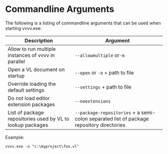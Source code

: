 # Commandline Arguments

The following is a listing of commandline arguments that can be used when starting vvvv.exe:

Description|Argument
-|-
Allow to run multiple instances of vvvv in parallel|`--allowmultiple` or`-m`
Open a VL document on startup|`--open` or `-o` + path to file
Override loading the default settings|`--settings` + path to file
Do not load editor extension packages|`--noextensions`
List of package repositories used by VL to lookup packages|`--package-repositories` + a semi-colon separated list of package repository directories

Example:

    vvvv.exe -o "c:\myproject\foo.vl"